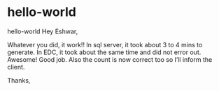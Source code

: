 # hello-world
hello-world
Hey Eshwar,

Whatever you did, it work!! In sql server, it took about 3 to 4 mins to generate. In EDC, it took about the same time and did not error out. Awesome! Good job. Also the count is now correct too so I’ll inform the client. 


Thanks, 
